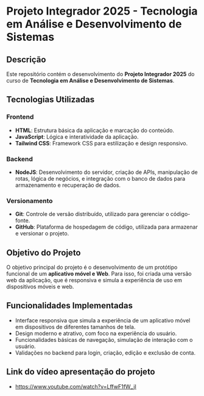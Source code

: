 ﻿# Projeto Integrador 2025 - Tecnologia em Análise e Desenvolvimento de Sistemas

## Descrição

Este repositório contém o desenvolvimento do **Projeto Integrador 2025** do curso de **Tecnologia em Análise e Desenvolvimento de Sistemas**.

## Tecnologias Utilizadas

### Frontend

- **HTML**: Estrutura básica da aplicação e marcação do conteúdo.
- **JavaScript**: Lógica e interatividade da aplicação.
- **Tailwind CSS**: Framework CSS para estilização e design responsivo.

### Backend

- **NodeJS**: Desenvolvimento do servidor, criação de APIs, manipulação de rotas, lógica de negócios, e integração com o banco de dados para armazenamento e recuperação de dados.

### Versionamento

- **Git**: Controle de versão distribuído, utilizado para gerenciar o código-fonte.
- **GitHub**: Plataforma de hospedagem de código, utilizada para armazenar e versionar o projeto.

## Objetivo do Projeto

O objetivo principal do projeto é o desenvolvimento de um protótipo funcional de um **aplicativo móvel e Web**. Para isso, foi criada uma versão web da aplicação, que é responsiva e simula a experiência de uso em dispositivos móveis e web.

## Funcionalidades Implementadas

- Interface responsiva que simula a experiência de um aplicativo móvel em dispositivos de diferentes tamanhos de tela.
- Design moderno e atrativo, com foco na experiência do usuário.
- Funcionalidades básicas de navegação, simulação de interação com o usuário.
- Validações no backend para login, criação, edição e exclusão de conta.

## Link do vídeo apresentação do projeto

- https://www.youtube.com/watch?v=LffwF1fW_jI
